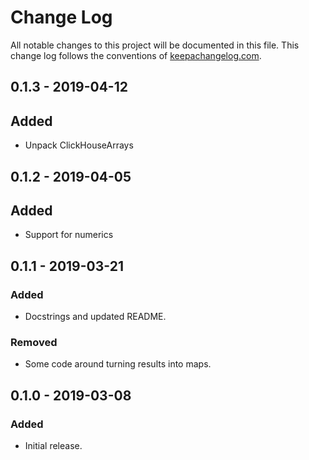 # Change Log
All notable changes to this project will be documented in this file. This change log follows the conventions of [keepachangelog.com](http://keepachangelog.com/).

## 0.1.3 - 2019-04-12
## Added
- Unpack ClickHouseArrays

## 0.1.2 - 2019-04-05
## Added
- Support for numerics

## 0.1.1 - 2019-03-21
### Added
- Docstrings and updated README.

### Removed
- Some code around turning results into maps.

## 0.1.0 - 2019-03-08
### Added
- Initial release.

[Unreleased]: https://github.com/2DA-Analytics/compare/0.1.1...HEAD
[0.1.1]: https://github.com/your-name/hugsql-adapter-clickhouse-native-jdbc/compare/0.1.0...0.1.1

